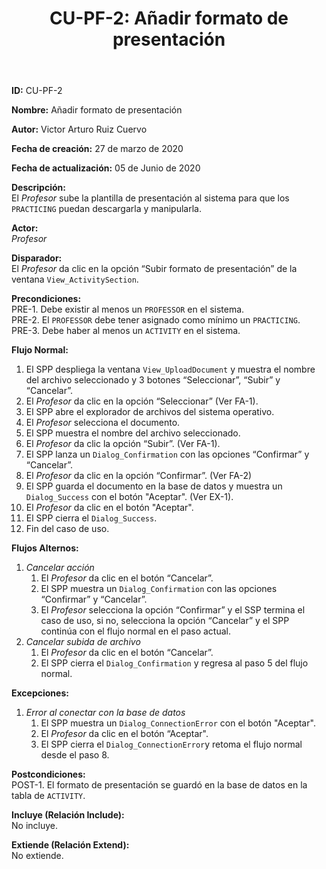 ﻿--- 
layout: page 
title: "CU-PF-2: Añadir formato de presentación" 
permalink: /design-specification/uc-descriptions/professor/cu-pf-2/ 
hide_hero: true 
---

**ID:** CU-PF-2  

**Nombre:** Añadir formato de presentación  

**Autor:** Victor Arturo Ruiz Cuervo  

**Fecha de creación:** 27 de marzo de 2020  

**Fecha de actualización:** 05 de Junio de 2020  

**Descripción:**  
El *Profesor* sube la plantilla de presentación al sistema para que los `PRACTICING` puedan descargarla y manipularla.  

**Actor:**  
*Profesor*  

**Disparador:**  
El *Profesor* da clic en la opción “Subir formato de presentación” de la ventana `View_ActivitySection`.   

**Precondiciones:**  
PRE-1. Debe existir al menos un `PROFESSOR` en el sistema.  
PRE-2. El `PROFESSOR` debe tener asignado como mínimo un `PRACTICING`.  
PRE-3. Debe haber al menos un `ACTIVITY` en el sistema.  

**Flujo Normal:**  
  1. El SPP despliega la ventana `View_UploadDocument` y muestra el nombre del archivo seleccionado y 3 botones “Seleccionar”, “Subir” y “Cancelar”. 
  2. El *Profesor* da clic en la opción “Seleccionar” (Ver FA-1). 
  3. El SPP abre el explorador de archivos del sistema operativo.
  4. El *Profesor* selecciona el documento.
  5. El SPP muestra el nombre del archivo seleccionado. 
  6. El *Profesor* da clic la opción “Subir”. (Ver FA-1).
  7. El SPP lanza un `Dialog_Confirmation` con las opciones “Confirmar” y “Cancelar”. 
  8. El *Profesor* da clic en la opción “Confirmar”. (Ver FA-2)
  9. El SPP guarda el documento en la base de datos y muestra un `Dialog_Success` con el botón "Aceptar". (Ver EX-1). 
  10. El *Profesor* da clic en el botón "Aceptar".
  11. El SPP cierra el `Dialog_Success`.
  12. Fin del caso de uso.

**Flujos Alternos:**  
  1. *Cancelar acción*
	  1. El *Profesor* da clic en el botón “Cancelar”.
	  2. El SPP muestra un `Dialog_Confirmation` con las opciones “Confirmar” y “Cancelar”. 
	  3. El *Profesor* selecciona la opción “Confirmar” y el SSP termina el caso de uso, si no, selecciona la opción “Cancelar” y el SPP continúa con el flujo normal en el paso actual.
  2. *Cancelar subida de archivo*
	  1. El *Profesor* da clic en el botón “Cancelar”.
	  2. El SPP cierra el `Dialog_Confirmation` y regresa al paso 5 del flujo normal. 

**Excepciones:**  
   1. *Error al conectar con la base de datos*
	   1. El SPP muestra un `Dialog_ConnectionError` con el botón "Aceptar". 
	   2. El *Profesor* da clic en el botón “Aceptar".
	   3. El SPP cierra el `Dialog_ConnectionError`y retoma el flujo normal desde el paso 8.

**Postcondiciones:**  
POST-1. El formato de presentación se guardó en la base de datos en la tabla de `ACTIVITY`.  

**Incluye (Relación Include):**  
No incluye.  

**Extiende (Relación Extend):**  
No extiende.  
